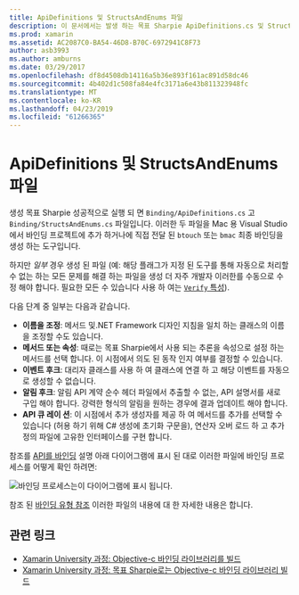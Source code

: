 ```yaml
---
title: ApiDefinitions 및 StructsAndEnums 파일
description: 이 문서에서는 발생 하는 목표 Sharpie ApiDefinitions.cs 및 StructsAndEnums.cs 파일을 설명 합니다. 이러한 파일은 다음에서 Objective-c 코드에 액세스 하는 데 사용 됩니다 C#입니다.
ms.prod: xamarin
ms.assetid: AC2087C0-BA54-46D8-B70C-6972941C8F73
author: asb3993
ms.author: amburns
ms.date: 03/29/2017
ms.openlocfilehash: df8d4508db14116a5b36e893f161ac891d58dc46
ms.sourcegitcommit: 4b402d1c508fa84e4fc3171a6e43b811323948fc
ms.translationtype: MT
ms.contentlocale: ko-KR
ms.lasthandoff: 04/23/2019
ms.locfileid: "61266365"
---
```

# <a name="apidefinitions--structsandenums-files"></a>ApiDefinitions 및 StructsAndEnums 파일

생성 목표 Sharpie 성공적으로 실행 되 면 `Binding/ApiDefinitions.cs` 고 `Binding/StructsAndEnums.cs` 파일입니다.
이러한 두 파일을 Mac 용 Visual Studio에서 바인딩 프로젝트에 추가 하거나에 직접 전달 된 `btouch` 또는 `bmac` 최종 바인딩을 생성 하는 도구입니다.

하지만 *일부* 경우 생성 된 파일 (예: 해당 플래그가 지정 된 도구를 통해 자동으로 처리할 수 없는 하는 모든 문제를 해결 하는 파일을 생성 더 자주 개발자 이러한를 수동으로 수정 해야 합니다. 필요한 모든 수 있습니다 사용 하 여는 [ `Verify` 특성](~/cross-platform/macios/binding/objective-sharpie/platform/verify.md)).

다음 단계 중 일부는 다음과 같습니다.

- **이름을 조정**: 메서드 및.NET Framework 디자인 지침을 일치 하는 클래스의 이름을 조정할 수도 있습니다.
- **메서드 또는 속성**: 때로는 목표 Sharpie에서 사용 되는 추론을 속성으로 설정 하는 메서드를 선택 합니다. 이 시점에서 의도 된 동작 인지 여부를 결정할 수 있습니다.
- **이벤트 후크**: 대리자 클래스를 사용 하 여 클래스에 연결 하 고 해당 이벤트를 자동으로 생성할 수 없습니다.
- **알림 후크**: 알림 API 계약 순수 헤더 파일에서 추출할 수 없는, API 설명서를 새로 구입 해야 합니다. 강력한 형식의 알림을 원하는 경우에 결과 업데이트 해야 합니다.
- **API 큐 레이 션**: 이 시점에서 추가 생성자를 제공 하 여 메서드를 추가를 선택할 수 있습니다 (허용 하기 위해 C# 생성에 초기화 구문을), 연산자 오버 로드 하 고 추가 정의 파일에 고유한 인터페이스를 구현 합니다.

참조를 [API를 바인딩](~/cross-platform/macios/binding/objective-c-libraries.md) 설명 아래 다이어그램에 표시 된 대로 이러한 파일에 바인딩 프로세스를 어떻게 확인 하려면:

![](apidefinitions-structsandenums-images/binding-flowchart.png "바인딩 프로세스는이 다이어그램에 표시 됩니다.")

참조 된 [바인딩 유형 참조](~/cross-platform/macios/binding/binding-types-reference.md) 이러한 파일의 내용에 대 한 자세한 내용은 합니다.

## <a name="related-links"></a>관련 링크

- [Xamarin University 과정: Objective-c 바인딩 라이브러리를 빌드](https://university.xamarin.com/classes/track/all#building-an-objective-c-bindings-library)
- [Xamarin University 과정: 목표 Sharpie로는 Objective-c 바인딩 라이브러리 빌드](https://university.xamarin.com/classes/track/all#build-an-objective-c-bindings-library-with-objective-sharpie)

